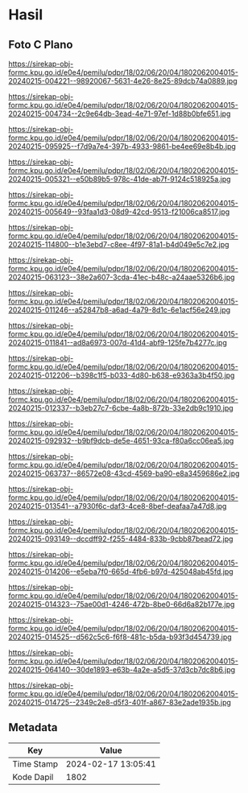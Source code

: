 # Hasil

## Foto C Plano

https://sirekap-obj-formc.kpu.go.id/e0e4/pemilu/pdpr/18/02/06/20/04/1802062004015-20240215-004221--98920067-5631-4e26-8e25-89dcb74a0889.jpg

https://sirekap-obj-formc.kpu.go.id/e0e4/pemilu/pdpr/18/02/06/20/04/1802062004015-20240215-004734--2c9e64db-3ead-4e71-97ef-1d88b0bfe651.jpg

https://sirekap-obj-formc.kpu.go.id/e0e4/pemilu/pdpr/18/02/06/20/04/1802062004015-20240215-095925--f7d9a7e4-397b-4933-9861-be4ee69e8b4b.jpg

https://sirekap-obj-formc.kpu.go.id/e0e4/pemilu/pdpr/18/02/06/20/04/1802062004015-20240215-005321--e50b89b5-978c-41de-ab7f-9124c518925a.jpg

https://sirekap-obj-formc.kpu.go.id/e0e4/pemilu/pdpr/18/02/06/20/04/1802062004015-20240215-005649--93faa1d3-08d9-42cd-9513-f21006ca8517.jpg

https://sirekap-obj-formc.kpu.go.id/e0e4/pemilu/pdpr/18/02/06/20/04/1802062004015-20240215-114800--b1e3ebd7-c8ee-4f97-81a1-b4d049e5c7e2.jpg

https://sirekap-obj-formc.kpu.go.id/e0e4/pemilu/pdpr/18/02/06/20/04/1802062004015-20240215-063123--38e2a607-3cda-41ec-b48c-a24aae5326b6.jpg

https://sirekap-obj-formc.kpu.go.id/e0e4/pemilu/pdpr/18/02/06/20/04/1802062004015-20240215-011246--a52847b8-a6ad-4a79-8d1c-6e1acf56e249.jpg

https://sirekap-obj-formc.kpu.go.id/e0e4/pemilu/pdpr/18/02/06/20/04/1802062004015-20240215-011841--ad8a6973-007d-41d4-abf9-125fe7b4277c.jpg

https://sirekap-obj-formc.kpu.go.id/e0e4/pemilu/pdpr/18/02/06/20/04/1802062004015-20240215-012206--b398c1f5-b033-4d80-b638-e9363a3b4f50.jpg

https://sirekap-obj-formc.kpu.go.id/e0e4/pemilu/pdpr/18/02/06/20/04/1802062004015-20240215-012337--b3eb27c7-6cbe-4a8b-872b-33e2db9c1910.jpg

https://sirekap-obj-formc.kpu.go.id/e0e4/pemilu/pdpr/18/02/06/20/04/1802062004015-20240215-092932--b9bf9dcb-de5e-4651-93ca-f80a6cc06ea5.jpg

https://sirekap-obj-formc.kpu.go.id/e0e4/pemilu/pdpr/18/02/06/20/04/1802062004015-20240215-063737--86572e08-43cd-4569-ba90-e8a3459686e2.jpg

https://sirekap-obj-formc.kpu.go.id/e0e4/pemilu/pdpr/18/02/06/20/04/1802062004015-20240215-013541--a7930f6c-daf3-4ce8-8bef-deafaa7a47d8.jpg

https://sirekap-obj-formc.kpu.go.id/e0e4/pemilu/pdpr/18/02/06/20/04/1802062004015-20240215-093149--dccdff92-f255-4484-833b-9cbb87bead72.jpg

https://sirekap-obj-formc.kpu.go.id/e0e4/pemilu/pdpr/18/02/06/20/04/1802062004015-20240215-014206--e5eba7f0-665d-4fb6-b97d-425048ab45fd.jpg

https://sirekap-obj-formc.kpu.go.id/e0e4/pemilu/pdpr/18/02/06/20/04/1802062004015-20240215-014323--75ae00d1-4246-472b-8be0-66d6a82b177e.jpg

https://sirekap-obj-formc.kpu.go.id/e0e4/pemilu/pdpr/18/02/06/20/04/1802062004015-20240215-014525--d562c5c6-f6f8-481c-b5da-b93f3d454739.jpg

https://sirekap-obj-formc.kpu.go.id/e0e4/pemilu/pdpr/18/02/06/20/04/1802062004015-20240215-064140--30de1893-e63b-4a2e-a5d5-37d3cb7dc8b6.jpg

https://sirekap-obj-formc.kpu.go.id/e0e4/pemilu/pdpr/18/02/06/20/04/1802062004015-20240215-014725--2349c2e8-d5f3-401f-a867-83e2ade1935b.jpg


## Metadata

| Key        | Value               |
| ---------- | ------------------- |
| Time Stamp | 2024-02-17 13:05:41 |
| Kode Dapil | 1802                |



